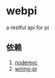 # webpi
a restful api for pi

## 依赖
1. [nodemvc](https://github.com/cokapp/nodemvc.git)
2. [wiring-pi](https://github.com/eugeneware/wiring-pi)
